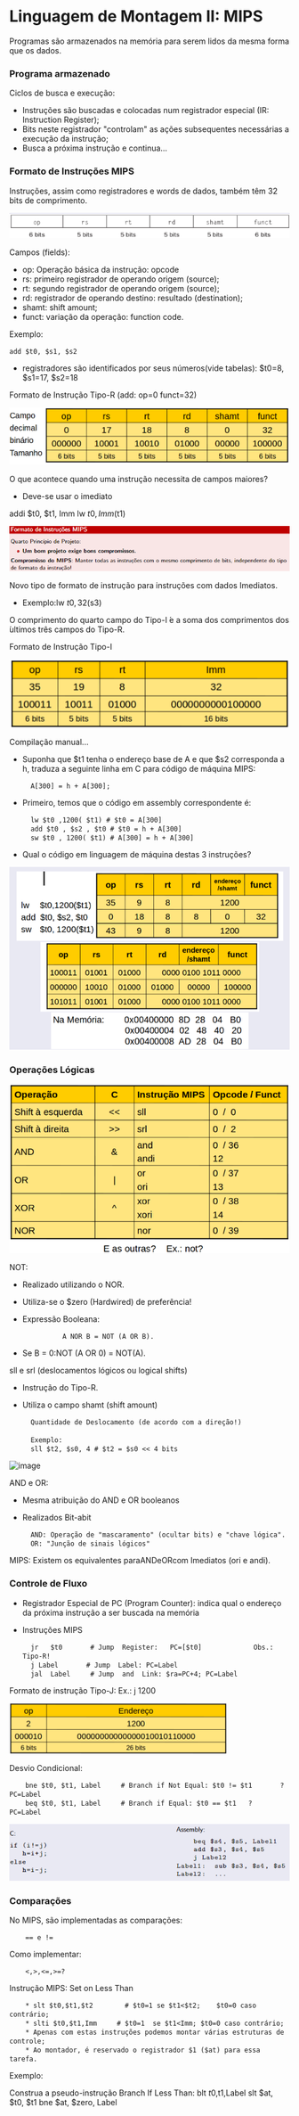 # Linguagem de Montagem II: MIPS

Programas são armazenados na memória para serem lidos da mesma forma que os dados.

### Programa armazenado

Ciclos de busca e execução:
* Instruções são buscadas e colocadas num registrador especial (IR: Instruction Register);
* Bits neste registrador "controlam" as ações subsequentes necessárias a execução da instrução;
* Busca a próxima instrução e continua...

### Formato de Instruções MIPS

Instruções, assim como registradores e words de dados, também têm 32 bits de comprimento.

![imagem](/Image/Formato%20de%20Instru%C3%A7%C3%B5es.png)

Campos (fields):
* op: Operação básica da instrução: opcode
* rs: primeiro registrador de operando origem (source);
* rt: segundo registrador de operando origem (source);
* rd: registrador de operando destino:  resultado (destination);
* shamt: shift amount;
* funct: variação da operação: function code.

Exemplo: 

    add $t0, $s1, $s2

* registradores são identificados por seus números(vide tabelas): $t0=8, $s1=17, $s2=18

Formato de Instrução Tipo-R (add: op=0 funct=32)

![image](/Image/Exemplo%20formato%20de%20instru%C3%A7%C3%B5es.png)

O que acontece quando uma instrução necessita de campos maiores?
* Deve-se usar o imediato

addi $t0, $t1, Imm
lw $t0, Imm($t1)

![image](/Image/Formato%20de%20Instru%C3%A7%C3%B5es%20compromisso.png)

Novo tipo de formato de instrução para instruções com dados Imediatos.
* Exemplo:lw $t0, 32($s3)

O comprimento do quarto campo do Tipo-I ́e a soma dos comprimentos dos ́ultimos três campos do Tipo-R.

Formato de Instrução Tipo-I

![image](/Image/Formato%20de%20Instru%C3%A7%C3%A3o%20Tipo-I.png)

Compilação manual...

* Suponha que $t1 tenha o endereço base de A e que $s2 corresponda a h, traduza a seguinte linha em C para código de máquina MIPS:

        A[300] = h + A[300];

* Primeiro, temos que o código em assembly correspondente é:

        lw $t0 ,1200( $t1) # $t0 = A[300]
        add $t0 , $s2 , $t0 # $t0 = h + A[300]
        sw $t0 , 1200( $t1) # A[300] = h + A[300]

* Qual o código em linguagem de máquina destas 3 instruções?

![image](/Image/Corre%C3%A7%C3%A3o%20manual....png)

### Operações Lógicas

![iamge](/Image/Operadores.png)

NOT:
* Realizado utilizando o NOR.
* Utiliza-se o $zero (Hardwired) de preferência!
* Expressão Booleana:

                A NOR B = NOT (A OR B).

* Se B = 0:NOT (A OR 0) = NOT(A).

sll e srl (deslocamentos lógicos ou logical shifts)
* Instrução do Tipo-R.
* Utiliza o campo shamt (shift amount)
        
        Quantidade de Deslocamento (de acordo com a direção!)   
        
        Exemplo:
        sll $t2, $s0, 4 # $t2 = $s0 << 4 bits

![image](/Image/OP%20L%C3%B3gco%20SLL.png)

AND e OR:
* Mesma atribuição do AND e OR booleanos
* Realizados Bit-abit

        AND: Operação de "mascaramento" (ocultar bits) e "chave lógica".
        OR: "Junção de sinais lógicos"

MIPS: Existem os equivalentes paraANDeORcom Imediatos (ori e andi).

### Controle de Fluxo
* Registrador Especial de PC (Program Counter): indica qual o endereço da próxima instrução a ser buscada na memória
* Instruções MIPS

        jr   $t0       # Jump  Register:   PC=[$t0]             Obs.: Tipo-R!
        j Label       # Jump  Label: PC=Label
        jal  Label     # Jump  and  Link: $ra=PC+4; PC=Label

Formato de instrução Tipo-J: Ex.: j 1200

![image](/Image/Controle%20de%20Fluxo.png)

Desvio Condicional:

        bne $t0, $t1, Label     # Branch if Not Equal: $t0 != $t1       ?       PC=Label
        beq $t0, $t1, Label     # Branch if Equal: $t0 == $t1   ?       PC=Label

![image](/Image/Comp%20C%20e%20Assembly.png)

### Comparações

No MIPS, são implementadas as comparações:

        == e != 
        
Como implementar:

        <,>,<=,>=?
        
Instrução MIPS: Set on Less Than

        * slt $t0,$t1,$t2        # $t0=1 se $t1<$t2;    $t0=0 caso contrário;
        * slti $t0,$t1,Imm     # $t0=1  se $t1<Imm; $t0=0 caso contrário;
        * Apenas com estas instruções podemos montar várias estruturas de controle;
        * Ao montador, é reservado o registrador $1 ($at) para essa tarefa.

Exemplo:

   Construa a pseudo-instrução Branch If Less Than: blt $t0,$t1,Label 
   slt $at, $t0, $t1
   bne $at, $zero, Label    